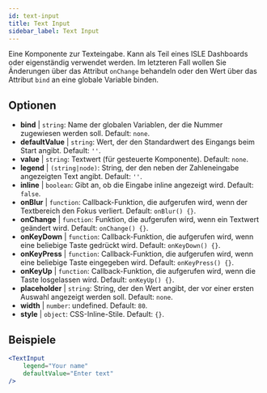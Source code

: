 ```yaml
---
id: text-input
title: Text Input
sidebar_label: Text Input
---
```


Eine Komponente zur Texteingabe. Kann als Teil eines ISLE Dashboards oder eigenständig verwendet werden. Im letzteren Fall wollen Sie Änderungen über das Attribut `onChange` behandeln oder den Wert über das Attribut `bind` an eine globale Variable binden.

## Optionen

* __bind__ | `string`: Name der globalen Variablen, der die Nummer zugewiesen werden soll. Default: `none`.
* __defaultValue__ | `string`: Wert, der den Standardwert des Eingangs beim Start angibt. Default: `''`.
* __value__ | `string`: Textwert (für gesteuerte Komponente). Default: `none`.
* __legend__ | `(string|node)`: String, der den neben der Zahleneingabe angezeigten Text angibt. Default: `''`.
* __inline__ | `boolean`: Gibt an, ob die Eingabe inline angezeigt wird. Default: `false`.
* __onBlur__ | `function`: Callback-Funktion, die aufgerufen wird, wenn der Textbereich den Fokus verliert. Default: `onBlur() {}`.
* __onChange__ | `function`: Funktion, die aufgerufen wird, wenn ein Textwert geändert wird. Default: `onChange() {}`.
* __onKeyDown__ | `function`: Callback-Funktion, die aufgerufen wird, wenn eine beliebige Taste gedrückt wird. Default: `onKeyDown() {}`.
* __onKeyPress__ | `function`: Callback-Funktion, die aufgerufen wird, wenn eine beliebige Taste eingegeben wird. Default: `onKeyPress() {}`.
* __onKeyUp__ | `function`: Callback-Funktion, die aufgerufen wird, wenn die Taste losgelassen wird. Default: `onKeyUp() {}`.
* __placeholder__ | `string`: String, der den Wert angibt, der vor einer ersten Auswahl angezeigt werden soll. Default: `none`.
* __width__ | `number`: undefined. Default: `80`.
* __style__ | `object`: CSS-Inline-Stile. Default: `{}`.


## Beispiele

```jsx live
<TextInput
    legend="Your name"
    defaultValue="Enter text"
/>
```

